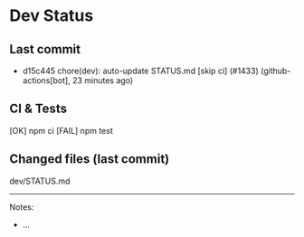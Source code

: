 # Dev Status

## Last commit
- d15c445 chore(dev): auto-update STATUS.md [skip ci] (#1433) (github-actions[bot], 23 minutes ago)
## CI & Tests
[OK] npm ci
[FAIL] npm test

## Changed files (last commit)
dev/STATUS.md

---
Notes:
- ...
